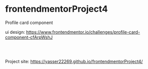 # frontendmentorProject4
Profile card component

ui design: https://www.frontendmentor.io/challenges/profile-card-component-cfArpWshJ

<br><br>

Project site: https://yasser22269.github.io/frontendmentorProject4/
<br>
<img src="../master/design/desktop-preview.jpg" alt="">   
